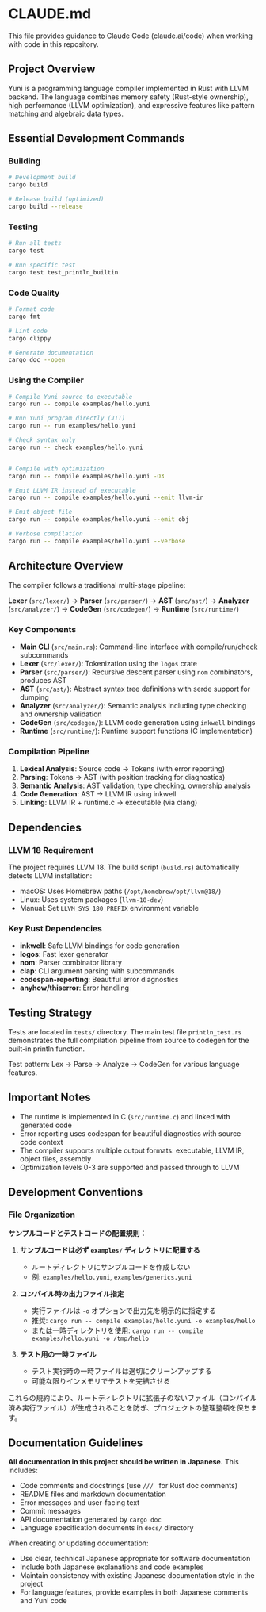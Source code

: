 # CLAUDE.md

This file provides guidance to Claude Code (claude.ai/code) when working with code in this repository.

## Project Overview

Yuni is a programming language compiler implemented in Rust with LLVM backend. The language combines memory safety (Rust-style ownership), high performance (LLVM optimization), and expressive features like pattern matching and algebraic data types.

## Essential Development Commands

### Building
```bash
# Development build
cargo build

# Release build (optimized)
cargo build --release
```

### Testing
```bash
# Run all tests
cargo test

# Run specific test
cargo test test_println_builtin
```

### Code Quality
```bash
# Format code
cargo fmt

# Lint code
cargo clippy

# Generate documentation
cargo doc --open
```

### Using the Compiler
```bash
# Compile Yuni source to executable
cargo run -- compile examples/hello.yuni

# Run Yuni program directly (JIT)
cargo run -- run examples/hello.yuni

# Check syntax only
cargo run -- check examples/hello.yuni


# Compile with optimization
cargo run -- compile examples/hello.yuni -O3

# Emit LLVM IR instead of executable
cargo run -- compile examples/hello.yuni --emit llvm-ir

# Emit object file
cargo run -- compile examples/hello.yuni --emit obj

# Verbose compilation
cargo run -- compile examples/hello.yuni --verbose
```

## Architecture Overview

The compiler follows a traditional multi-stage pipeline:

**Lexer** (`src/lexer/`) → **Parser** (`src/parser/`) → **AST** (`src/ast/`) → **Analyzer** (`src/analyzer/`) → **CodeGen** (`src/codegen/`) → **Runtime** (`src/runtime/`)

### Key Components

- **Main CLI** (`src/main.rs`): Command-line interface with compile/run/check subcommands
- **Lexer** (`src/lexer/`): Tokenization using the `logos` crate
- **Parser** (`src/parser/`): Recursive descent parser using `nom` combinators, produces AST
- **AST** (`src/ast/`): Abstract syntax tree definitions with serde support for dumping
- **Analyzer** (`src/analyzer/`): Semantic analysis including type checking and ownership validation
- **CodeGen** (`src/codegen/`): LLVM code generation using `inkwell` bindings
- **Runtime** (`src/runtime/`): Runtime support functions (C implementation)

### Compilation Pipeline

1. **Lexical Analysis**: Source code → Tokens (with error reporting)
2. **Parsing**: Tokens → AST (with position tracking for diagnostics)
3. **Semantic Analysis**: AST validation, type checking, ownership analysis
4. **Code Generation**: AST → LLVM IR using inkwell
5. **Linking**: LLVM IR + runtime.c → executable (via clang)

## Dependencies

### LLVM 18 Requirement
The project requires LLVM 18. The build script (`build.rs`) automatically detects LLVM installation:
- macOS: Uses Homebrew paths (`/opt/homebrew/opt/llvm@18/`)
- Linux: Uses system packages (`llvm-18-dev`)
- Manual: Set `LLVM_SYS_180_PREFIX` environment variable

### Key Rust Dependencies
- **inkwell**: Safe LLVM bindings for code generation
- **logos**: Fast lexer generator
- **nom**: Parser combinator library
- **clap**: CLI argument parsing with subcommands
- **codespan-reporting**: Beautiful error diagnostics
- **anyhow/thiserror**: Error handling

## Testing Strategy

Tests are located in `tests/` directory. The main test file `println_test.rs` demonstrates the full compilation pipeline from source to codegen for the built-in println function.

Test pattern: Lex → Parse → Analyze → CodeGen for various language features.

## Important Notes

- The runtime is implemented in C (`src/runtime.c`) and linked with generated code
- Error reporting uses codespan for beautiful diagnostics with source code context
- The compiler supports multiple output formats: executable, LLVM IR, object files, assembly
- Optimization levels 0-3 are supported and passed through to LLVM

## Development Conventions

### File Organization

**サンプルコードとテストコードの配置規則：**

1. **サンプルコードは必ず `examples/` ディレクトリに配置する**
   - ルートディレクトリにサンプルコードを作成しない
   - 例: `examples/hello.yuni`, `examples/generics.yuni`

2. **コンパイル時の出力ファイル指定**
   - 実行ファイルは `-o` オプションで出力先を明示的に指定する
   - 推奨: `cargo run -- compile examples/hello.yuni -o examples/hello`
   - または一時ディレクトリを使用: `cargo run -- compile examples/hello.yuni -o /tmp/hello`

3. **テスト用の一時ファイル**
   - テスト実行時の一時ファイルは適切にクリーンアップする
   - 可能な限りインメモリでテストを完結させる

これらの規約により、ルートディレクトリに拡張子のないファイル（コンパイル済み実行ファイル）が生成されることを防ぎ、プロジェクトの整理整頓を保ちます。

## Documentation Guidelines

**All documentation in this project should be written in Japanese.** This includes:

- Code comments and docstrings (use `/// ` for Rust doc comments)
- README files and markdown documentation
- Error messages and user-facing text
- Commit messages
- API documentation generated by `cargo doc`
- Language specification documents in `docs/` directory

When creating or updating documentation:
- Use clear, technical Japanese appropriate for software documentation
- Include both Japanese explanations and code examples
- Maintain consistency with existing Japanese documentation style in the project
- For language features, provide examples in both Japanese comments and Yuni code